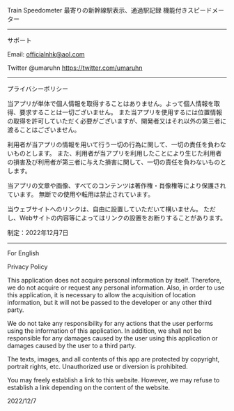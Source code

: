 Train Speedometer
最寄りの新幹線駅表示、通過駅記録 機能付きスピードメーター

--------------------------------------

サポート

Email: officialnhk@aol.com

Twitter @umaruhn
https://twitter.com/umaruhn

--------------------------------------

プライバシーポリシー

当アプリが単体で個人情報を取得することはありません。よって個人情報を取得、要求することは一切ございません。 また当アプリを使用するには位置情報の取得を許可していただく必要がございますが、開発者又はそれ以外の第三者に渡ることはございません。

利用者が当アプリの情報を用いて行う一切の行為に関して、一切の責任を負わないものとします。 また、利用者が当アプリを利用したことにより生じた利用者の損害及び利用者が第三者に与えた損害に関して、一切の責任を負わないものとします。

当アプリの文章や画像、すべてのコンテンツは著作権・肖像権等により保護されています。 無断での使用や転用は禁止されています。

当ウェブサイトへのリンクは、自由に設置していただいて構いません。 ただし、Webサイトの内容等によってはリンクの設置をお断りすることがあります。

制定：2022年12月7日

--------------------------------------

For English

Privacy Policy

This application does not acquire personal information by itself. Therefore, we do not acquire or request any personal information. Also, in order to use this application, it is necessary to allow the acquisition of location information, but it will not be passed to the developer or any other third party.

We do not take any responsibility for any actions that the user performs using the information of this application. In addition, we shall not be responsible for any damages caused by the user using this application or damages caused by the user to a third party.

The texts, images, and all contents of this app are protected by copyright, portrait rights, etc. Unauthorized use or diversion is prohibited.

You may freely establish a link to this website. However, we may refuse to establish a link depending on the content of the website.

2022/12/7
